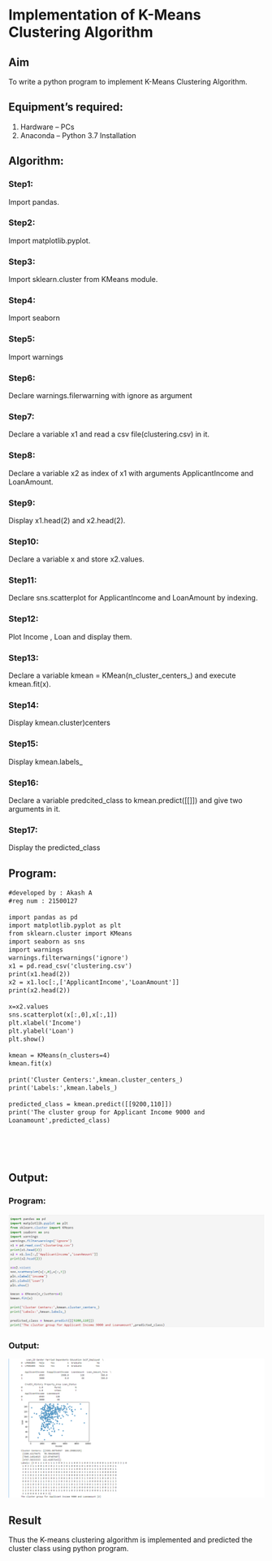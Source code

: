 # Implementation of K-Means Clustering Algorithm
## Aim
To write a python program to implement K-Means Clustering Algorithm.
## Equipment’s required:
1.	Hardware – PCs
2.	Anaconda – Python 3.7 Installation

## Algorithm:

### Step1:
Import pandas.

### Step2:
Import matplotlib.pyplot.

### Step3:
Import sklearn.cluster from KMeans module.

### Step4:
Import seaborn

### Step5:
Import warnings

### Step6:
Declare warnings.filerwarning with ignore as argument

### Step7:
Declare a variable x1 and read a csv file(clustering.csv) in it.

### Step8:
Declare a variable x2 as index of x1 with arguments ApplicantIncome and LoanAmount.

### Step9:
Display x1.head(2) and x2.head(2).

### Step10:
Declare a variable x and store x2.values.

### Step11:
Declare sns.scatterplot for ApplicantIncome and LoanAmount by indexing.

### Step12:
Plot Income , Loan and display them.

### Step13:
Declare a variable kmean = KMean(n_cluster_centers_) and execute kmean.fit(x).

### Step14:
Display kmean.cluster)centers

### Step15:
Display kmean.labels_

### Step16:
Declare a variable predcited_class to kmean.predict([[]]) and give two arguments in it.

### Step17:
Display the predicted_class

## Program:
```
#developed by : Akash A
#reg num : 21500127

import pandas as pd
import matplotlib.pyplot as plt
from sklearn.cluster import KMeans
import seaborn as sns
import warnings
warnings.filterwarnings('ignore')
x1 = pd.read_csv('clustering.csv')
print(x1.head(2))
x2 = x1.loc[:,['ApplicantIncome','LoanAmount']]
print(x2.head(2))

x=x2.values
sns.scatterplot(x[:,0],x[:,1])
plt.xlabel('Income')
plt.ylabel('Loan')
plt.show()

kmean = KMeans(n_clusters=4)
kmean.fit(x)

print('Cluster Centers:',kmean.cluster_centers_)
print('Labels:',kmean.labels_)

predicted_class = kmean.predict([[9200,110]])
print('The cluster group for Applicant Income 9000 and Loanamount',predicted_class)





```
## Output:
### Program:
![](pro.png)
### Output:
![](out.png)

## Result
Thus the K-means clustering algorithm is implemented and predicted the cluster class using python program.